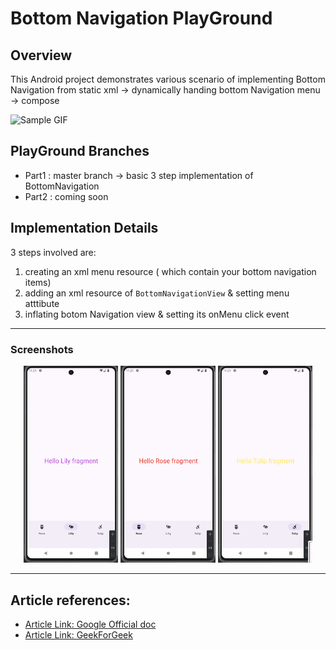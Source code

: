 # Bottom Navigation PlayGround

## Overview
This Android project demonstrates various scenario of implementing Bottom Navigation from static xml -> dynamically handing bottom Navigation menu -> compose 

![Sample GIF](https://media.tenor.com/images/5d9e6aafbd9c421caebf9133765f3c81/tenor.gif)

## PlayGround Branches
- Part1 : master branch -> basic 3 step implementation of BottomNavigation
- Part2 : coming soon


## Implementation Details

3 steps involved are:
1. creating an xml menu resource ( which contain your bottom navigation items)
2. adding an xml resource of `BottomNavigationView` & setting menu atttibute
3. inflating botom Navigation view & setting its onMenu click event

---

### Screenshots

<div align="center">
    <img src="https://github.com/aman1sr/bottomNavigation-playground/blob/master/app/screenshot/lily.png?raw=true" alt="Lily Screenshot" width="30%" />
    <img src="https://github.com/aman1sr/bottomNavigation-playground/blob/master/app/screenshot/rose.png?raw=true" alt="Rose Screenshot" width="30%" />
    <img src="https://github.com/aman1sr/bottomNavigation-playground/blob/master/app/screenshot/tulip.png?raw=true" alt="Tulip Screenshot" width="30%" />
</div>

---
##  Article references:
- [Article Link: Google Official doc](https://developer.android.com/reference/com/google/android/material/bottomnavigation/BottomNavigationView)
- [Article Link: GeekForGeek](https://www.geeksforgeeks.org/bottom-navigation-bar-in-android/)







